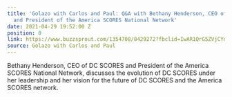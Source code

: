 ```yaml
---
title: 'Golazo with Carlos and Paul: Q&A with Bethany Henderson, CEO of DC SCORES
  and President of the America SCORES National Network'
date: 2021-04-29 19:52:00 Z
position: 0
link: https://www.buzzsprout.com/1354708/8429272?fbclid=IwAR1QrG5ZVjCYdApkhnVjqku-SaDCuJB5vhbDvJzddbY-JhW_oBUN9Mai3XA
source: Golazo with Carlos and Paul
---
```


Bethany Henderson, CEO of DC SCORES and President of the America SCORES National Network, discusses the evolution of DC SCORES under her leadership and her vision for the future of DC SCORES and the America SCORES network.